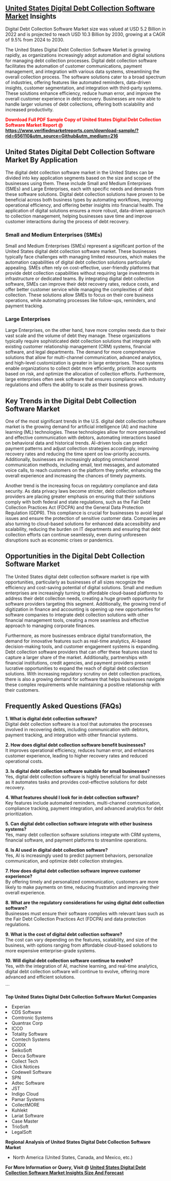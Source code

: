 <h2><a href="https://www.verifiedmarketreports.com/download-sample/?rid=656110&amp;utm_source=Github&amp;utm_medium=216" target="_blank">United States Digital Debt Collection Software Market</a> Insights</h2><p>Digital Debt Collection Software Market size was valued at USD 5.2 Billion in 2022 and is projected to reach USD 10.3 Billion by 2030, growing at a CAGR of 9.5% from 2024 to 2030.</p><p><p>The United States Digital Debt Collection Software Market is growing rapidly, as organizations increasingly adopt automation and digital solutions for managing debt collection processes. Digital debt collection software facilitates the automation of customer communications, payment management, and integration with various data systems, streamlining the overall collection process. The software solutions cater to a broad spectrum of industries, offering features like automated reminders, data-driven insights, customer segmentation, and integration with third-party systems. These solutions enhance efficiency, reduce human error, and improve the overall customer experience in debt recovery. Businesses are now able to handle larger volumes of debt collections, offering both scalability and increased productivity. <strong><p><span class=""><span style="color: #ff0000;"><strong>Download Full PDF Sample Copy of United States Digital Debt Collection Software Market Report</strong> @ </span><a href="https://www.verifiedmarketreports.com/download-sample/?rid=656110&amp;utm_source=Github&amp;utm_medium=216" target="_blank">https://www.verifiedmarketreports.com/download-sample/?rid=656110&amp;utm_source=Github&amp;utm_medium=216</a></span></p></strong></p><h2>United States Digital Debt Collection Software Market By Application</h2><p>The digital debt collection software market in the United States can be divided into key application segments based on the size and scope of the businesses using them. These include Small and Medium Enterprises (SMEs) and Large Enterprises, each with specific needs and demands from these software solutions. Digital debt collection solutions have proven to be beneficial across both business types by automating workflows, improving operational efficiency, and offering better insights into financial health. The application of digital solutions ensures a more robust, data-driven approach to collection management, helping businesses save time and improve customer interactions during the process of debt recovery.</p><h3>Small and Medium Enterprises (SMEs)</h3><p>Small and Medium Enterprises (SMEs) represent a significant portion of the United States digital debt collection software market. These businesses typically face challenges with managing limited resources, which makes the automation capabilities of digital debt collection solutions particularly appealing. SMEs often rely on cost-effective, user-friendly platforms that provide debt collection capabilities without requiring large investments in infrastructure or dedicated teams. By integrating digital debt collection software, SMEs can improve their debt recovery rates, reduce costs, and offer better customer service while managing the complexities of debt collection. These solutions allow SMEs to focus on their core business operations, while automating processes like follow-ups, reminders, and payment tracking.</p><h3>Large Enterprises</h3><p>Large Enterprises, on the other hand, have more complex needs due to their vast scale and the volume of debt they manage. These organizations typically require sophisticated debt collection solutions that integrate with existing customer relationship management (CRM) systems, financial software, and legal departments. The demand for more comprehensive solutions that allow for multi-channel communication, advanced analytics, and high-level customization is greater in large enterprises. These systems enable organizations to collect debt more efficiently, prioritize accounts based on risk, and optimize the allocation of collection efforts. Furthermore, large enterprises often seek software that ensures compliance with industry regulations and offers the ability to scale as their business grows.</p><h2>Key Trends in the Digital Debt Collection Software Market</h2><p>One of the most significant trends in the U.S. digital debt collection software market is the growing demand for artificial intelligence (AI) and machine learning (ML) technologies. These technologies allow for more personalized and effective communication with debtors, automating interactions based on behavioral data and historical trends. AI-driven tools can predict payment patterns and adjust collection strategies accordingly, improving recovery rates and reducing the time spent on low-priority accounts. Additionally, businesses are increasingly adopting omnichannel communication methods, including email, text messages, and automated voice calls, to reach customers on the platform they prefer, enhancing the overall experience and increasing the chances of timely payments.</p><p>Another trend is the increasing focus on regulatory compliance and data security. As data privacy laws become stricter, debt collection software providers are placing greater emphasis on ensuring that their solutions comply with both federal and state regulations, such as the Fair Debt Collection Practices Act (FDCPA) and the General Data Protection Regulation (GDPR). This compliance is crucial for businesses to avoid legal issues and ensure the protection of sensitive customer data. Companies are also turning to cloud-based solutions for enhanced data accessibility and scalability, reducing the burden on IT departments and ensuring that debt collection efforts can continue seamlessly, even during unforeseen disruptions such as economic crises or pandemics.</p><h2>Opportunities in the Digital Debt Collection Software Market</h2><p>The United States digital debt collection software market is ripe with opportunities, particularly as businesses of all sizes recognize the efficiency and cost-saving potential of digital solutions. Small and medium enterprises are increasingly turning to affordable cloud-based platforms to address their debt collection needs, creating a huge growth opportunity for software providers targeting this segment. Additionally, the growing trend of digitization in finance and accounting is opening up new opportunities for software companies to integrate debt collection solutions with other financial management tools, creating a more seamless and effective approach to managing corporate finances.</p><p>Furthermore, as more businesses embrace digital transformation, the demand for innovative features such as real-time analytics, AI-based decision-making tools, and customer engagement systems is expanding. Debt collection software providers that can offer these features stand to capture a larger share of the market. Additionally, partnerships with financial institutions, credit agencies, and payment providers present lucrative opportunities to expand the reach of digital debt collection solutions. With increasing regulatory scrutiny on debt collection practices, there is also a growing demand for software that helps businesses navigate these complex requirements while maintaining a positive relationship with their customers.</p><h2>Frequently Asked Questions (FAQs)</h2><p><strong>1. What is digital debt collection software?</strong><br>Digital debt collection software is a tool that automates the processes involved in recovering debts, including communication with debtors, payment tracking, and integration with other financial systems.</p><p><strong>2. How does digital debt collection software benefit businesses?</strong><br>It improves operational efficiency, reduces human error, and enhances customer experience, leading to higher recovery rates and reduced operational costs.</p><p><strong>3. Is digital debt collection software suitable for small businesses?</strong><br>Yes, digital debt collection software is highly beneficial for small businesses as it automates tasks and provides cost-effective solutions for debt recovery.</p><p><strong>4. What features should I look for in debt collection software?</strong><br>Key features include automated reminders, multi-channel communication, compliance tracking, payment integration, and advanced analytics for debt prioritization.</p><p><strong>5. Can digital debt collection software integrate with other business systems?</strong><br>Yes, many debt collection software solutions integrate with CRM systems, financial software, and payment platforms to streamline operations.</p><p><strong>6. Is AI used in digital debt collection software?</strong><br>Yes, AI is increasingly used to predict payment behaviors, personalize communication, and optimize debt collection strategies.</p><p><strong>7. How does digital debt collection software improve customer experience?</strong><br>By offering timely and personalized communication, customers are more likely to make payments on time, reducing frustration and improving their overall experience.</p><p><strong>8. What are the regulatory considerations for using digital debt collection software?</strong><br>Businesses must ensure their software complies with relevant laws such as the Fair Debt Collection Practices Act (FDCPA) and data protection regulations.</p><p><strong>9. What is the cost of digital debt collection software?</strong><br>The cost can vary depending on the features, scalability, and size of the business, with options ranging from affordable cloud-based solutions to more expensive enterprise-grade systems.</p><p><strong>10. Will digital debt collection software continue to evolve?</strong><br>Yes, with the integration of AI, machine learning, and real-time analytics, digital debt collection software will continue to evolve, offering more advanced and efficient solutions.</p>```</p><p><strong>Top United States Digital Debt Collection Software Market Companies</strong></p><div data-test-id=""><p><li>Experian</li><li> CDS Software</li><li> Comtronic Systems</li><li> Quantrax Corp</li><li> ICCO</li><li> Totality Software</li><li> Comtech Systems</li><li> CODIX</li><li> SeikoSoft</li><li> Decca Software</li><li> Collect Tech</li><li> Click Notices</li><li> Codewell Software</li><li> SPN</li><li> Adtec Software</li><li> JST</li><li> Indigo Cloud</li><li> Pamar Systems</li><li> CollectMORE</li><li> Kuhlekt</li><li> Lariat Software</li><li> Case Master</li><li> TrioSoft</li><li> LegalSoft</li></p><div><strong>Regional Analysis of&nbsp;United States Digital Debt Collection Software Market</strong></div><ul><li dir="ltr"><p dir="ltr">North America&nbsp;(United States, Canada, and Mexico, etc.)</p></li></ul><p><strong>For More Information or Query, Visit @&nbsp;</strong><strong><a href="https://www.verifiedmarketreports.com/product/digital-debt-collection-software-market/?utm_source=Github&amp;utm_medium=216" target="_blank">United States Digital Debt Collection Software Market Insights Size And Forecast</a></strong></p></div>
